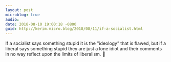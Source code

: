 ```yaml
---
layout: post
microblog: true
audio: 
date: 2018-08-10 19:00:18 -0800
guid: http://kerim.micro.blog/2018/08/11/if-a-socialist.html
---
```

If a socialist says something stupid it is the "ideology” that is flawed, but if a liberal says something stupid they are just a lone idiot and their comments in no way reflect upon the limits of liberalism. 🤔
